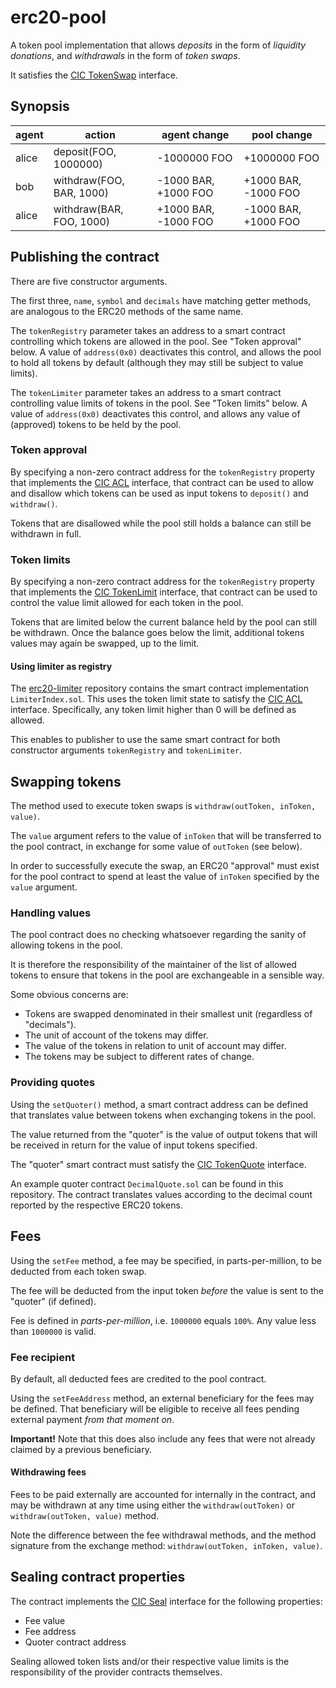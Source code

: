 # erc20-pool

A token pool implementation that allows _deposits_ in the form of _liquidity donations_, and _withdrawals_ in the form of _token swaps_.

It satisfies the [CIC TokenSwap](https://git.grassecon.net/cicnet/cic-contracts/#tokenswap) interface.


## Synopsis

| agent | action | agent change | pool change |
|---|---|---|---|
| alice | deposit(FOO, 1000000) | -1000000 FOO | +1000000 FOO |
| bob | withdraw(FOO, BAR, 1000) | -1000 BAR, +1000 FOO | +1000 BAR, -1000 FOO |
| alice | withdraw(BAR, FOO, 1000) | +1000 BAR, -1000 FOO | -1000 BAR, +1000 FOO |


## Publishing the contract

There are five constructor arguments.

The first three, `name`, `symbol` and `decimals` have matching getter methods, are analogous to the ERC20 methods of the same name.

The `tokenRegistry` parameter takes an address to a smart contract controlling which tokens are allowed in the pool. See "Token approval" below. A value of `address(0x0)` deactivates this control, and allows the pool to hold all tokens by default (although they may still be subject to value limits).

The `tokenLimiter` parameter takes an address to a smart contract controlling value limits of tokens in the pool. See "Token limits" below. A value of `address(0x0)` deactivates this control, and allows any value of (approved) tokens to be held by the pool.


### Token approval

By specifying a non-zero contract address for the `tokenRegistry` property that implements the [CIC ACL](https://git.grassecon.net/cicnet/cic-contracts/#acl) interface, that contract can be used to allow and disallow which tokens can be used as input tokens to `deposit()` and `withdraw()`.

Tokens that are disallowed while the pool still holds a balance can still be withdrawn in full.


### Token limits

By specifying a non-zero contract address for the `tokenRegistry` property that implements the [CIC TokenLimit](https://git.grassecon.net/cicnet/cic-contracts/#tokenlimit) interface, that contract can be used to control the value limit allowed for each token in the pool.

Tokens that are limited below the current balance held by the pool can still be withdrawn. Once the balance goes below the limit, additional tokens values may again be swapped, up to the limit.


#### Using limiter as registry

The [erc20-limiter](https://holbrook.no/src/erc20-limiter/log.html) repository contains the smart contract implementation `LimiterIndex.sol`. This uses the token limit state to satisfy the [CIC ACL](https://git.grassecon.net/cicnet/cic-contracts/#acl) interface. Specifically, any token limit higher than 0 will be defined as allowed.

This enables to publisher to use the same smart contract for both constructor arguments `tokenRegistry` and `tokenLimiter`. 


## Swapping tokens

The method used to execute token swaps is  `withdraw(outToken, inToken, value)`.

The `value` argument refers to the value of `inToken` that will be transferred to the pool contract, in exchange for some value of `outToken` (see below).

In order to successfully execute the swap, an ERC20 "approval" must exist for the pool contract to spend at least the value of `inToken` specified by the `value` argument.


### Handling values

The pool contract does no checking whatsoever regarding the sanity of allowing tokens in the pool.

It is therefore the responsibility of the maintainer of the list of allowed tokens to ensure that tokens in the pool are exchangeable in a sensible way.

Some obvious concerns are:

- Tokens are swapped denominated in their smallest unit (regardless of "decimals").
- The unit of account of the tokens may differ.
- The value of the tokens in relation to unit of account may differ.
- The tokens may be subject to different rates of change.


### Providing quotes

Using the `setQuoter()` method, a smart contract address can be defined that translates value between tokens when exchanging tokens in the pool.

The value returned from the "quoter" is the value of output tokens that will be received in return for the value of input tokens specified.

The "quoter" smart contract must satisfy the [CIC TokenQuote](https://git.grassecon.net/cicnet/cic-contracts/#tokenquote) interface.

An example quoter contract `DecimalQuote.sol` can be found in this repository. The contract translates values according to the decimal count reported by the respective ERC20 tokens.


## Fees

Using the `setFee` method, a fee may be specified, in parts-per-million, to be deducted from each token swap.

The fee will be deducted from the input token _before_ the value is sent to the "quoter" (if defined).

Fee is defined in _parts-per-million_, i.e. `1000000` equals `100%`. Any value less than `1000000` is valid.


### Fee recipient

By default, all deducted fees are credited to the pool contract.

Using the `setFeeAddress` method, an external beneficiary for the fees may be defined. That beneficiary will be eligible to receive all fees pending external payment _from that moment on_.

**Important!** Note that this does also include any fees that were not already claimed by a previous beneficiary.


#### Withdrawing fees

Fees to be paid externally are accounted for internally in the contract, and may be withdrawn at any time using either the `withdraw(outToken)` or `withdraw(outToken, value)` method.

Note the difference between the fee withdrawal methods, and the method signature from the exchange method: `withdraw(outToken, inToken, value)`.


## Sealing contract properties

The contract implements the [CIC Seal](https://git.grassecon.net/cicnet/cic-contracts/#seal) interface for the following properties:

- Fee value
- Fee address
- Quoter contract address

Sealing allowed token lists and/or their respective value limits is the responsibility of the provider contracts themselves.
